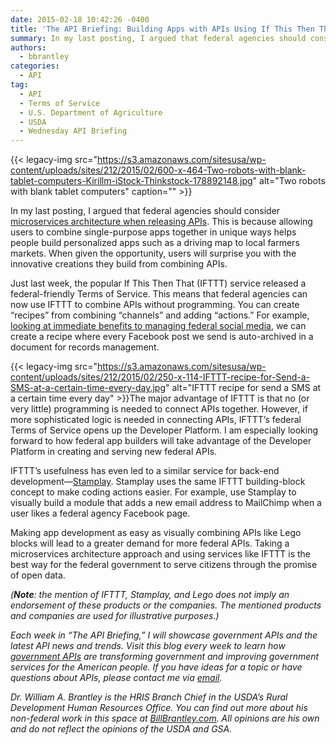 ```yaml
---
date: 2015-02-18 10:42:26 -0400
title: 'The API Briefing: Building Apps with APIs Using If This Then That'
summary: In my last posting, I argued that federal agencies should consider microservices architecture when releasing APIs. This is because allowing users to combine single-purpose apps together in unique ways helps people build personalized apps such as a driving map to local farmers markets. When given the opportunity, users will surprise you with the innovative creations
authors:
  - bbrantley
categories:
  - API
tag:
  - API
  - Terms of Service
  - U.S. Department of Agriculture
  - USDA
  - Wednesday API Briefing
---
```


{{< legacy-img src="https://s3.amazonaws.com/sitesusa/wp-content/uploads/sites/212/2015/02/600-x-464-Two-robots-with-blank-tablet-computers-Kirillm-iStock-Thinkstock-178892148.jpg" alt="Two robots with blank tablet computers" caption="" >}} 

In my last posting, I argued that federal agencies should consider <a href="https://www.WHATEVER/2015/02/11/the-api-briefing-two-api-trends-to-watch-in-2015-microservices-and-containers/" target="_blank">microservices architecture when releasing APIs</a>. This is because allowing users to combine single-purpose apps together in unique ways helps people build personalized apps such as a driving map to local farmers markets. When given the opportunity, users will surprise you with the innovative creations they build from combining APIs.

Just last week, the popular If This Then That (IFTTT) service released a federal-friendly Terms of Service. This means that federal agencies can now use IFTTT to combine APIs without programming. You can create “recipes” from combining “channels” and adding “actions.” For example, <a title="IFTTT Combines Social Media, Mobile and Internet of Things for Government" href="https://www.WHATEVER/2015/02/12/ifttt-combines-social-media-mobile-and-internet-of-things-for-government/" target="_blank">looking at immediate benefits to managing federal social media</a>, we can create a recipe where every Facebook post we send is auto-archived in a document for records management.

{{< legacy-img src="https://s3.amazonaws.com/sitesusa/wp-content/uploads/sites/212/2015/02/250-x-114-IFTTT-recipe-for-Send-a-SMS-at-a-certain-time-every-day.jpg" alt="IFTTT recipe for send a SMS at a certain time every day" >}}The major advantage of IFTTT is that no (or very little) programming is needed to connect APIs together. However, if more sophisticated logic is needed in connecting APIs, IFTTT’s federal Terms of Service opens up the Developer Platform. I am especially looking forward to how federal app builders will take advantage of the Developer Platform in creating and serving new federal APIs.

IFTTT’s usefulness has even led to a similar service for back-end development—<a href="http://techcrunch.com/2014/10/06/stamplay-is-ifttt-for-back-end-development/" target="_blank">Stamplay</a>. Stamplay uses the same IFTTT building-block concept to make coding actions easier. For example, use Stamplay to visually build a module that adds a new email address to MailChimp when a user likes a federal agency Facebook page.

Making app development as easy as visually combining APIs like Lego blocks will lead to a greater demand for more federal APIs. Taking a microservices architecture approach and using services like IFTTT is the best way for the federal government to serve citizens through the promise of open data.

_(**Note**: the mention of IFTTT, Stamplay, and Lego does not imply an endorsement of these products or the companies. The mentioned products and companies are used for illustrative purposes.)_

_Each week in “The API Briefing,” I will showcase government APIs and the latest API news and trends. Visit this blog every week to learn how [government APIs](https://www.WHATEVER/2013/04/30/apis-in-government/ "APIs in Government") are transforming government and improving government services for the American people. If you have ideas for a topic or have questions about APIs, please contact me via <a href="mailto:bill.brantley@wdc.usda.gov" target="_blank">email</a>._

_Dr. William A. Brantley is the HRIS Branch Chief in the USDA’s Rural Development Human Resources Office. You can find out more about his non-federal work in this space at <a href="http://billbrantley.com/" target="_blank">BillBrantley.com</a>. All opinions are his own and do not reflect the opinions of the USDA and GSA._